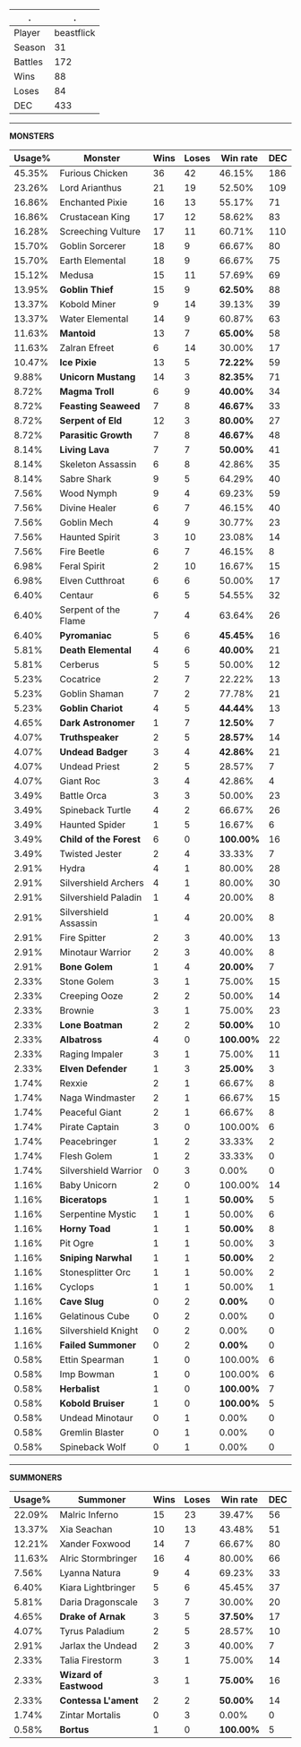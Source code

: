 .|.
|-|-
Player|beastflick
Season|31
Battles|172
Wins|88
Loses|84
DEC|433

---
**MONSTERS**

Usage%|Monster|Wins|Loses|Win rate|DEC|
-|-|-|-|-|-|
45.35%|Furious Chicken|36|42|46.15%|186|
23.26%|Lord Arianthus|21|19|52.50%|109|
16.86%|Enchanted Pixie|16|13|55.17%|71|
16.86%|Crustacean King|17|12|58.62%|83|
16.28%|Screeching Vulture|17|11|60.71%|110|
15.70%|Goblin Sorcerer|18|9|66.67%|80|
15.70%|Earth Elemental|18|9|66.67%|75|
15.12%|Medusa|15|11|57.69%|69|
13.95%|**Goblin Thief**|15|9|**62.50%**|88|
13.37%|Kobold Miner|9|14|39.13%|39|
13.37%|Water Elemental|14|9|60.87%|63|
11.63%|**Mantoid**|13|7|**65.00%**|58|
11.63%|Zalran Efreet|6|14|30.00%|17|
10.47%|**Ice Pixie**|13|5|**72.22%**|59|
9.88%|**Unicorn Mustang**|14|3|**82.35%**|71|
8.72%|**Magma Troll**|6|9|**40.00%**|34|
8.72%|**Feasting Seaweed**|7|8|**46.67%**|33|
8.72%|**Serpent of Eld**|12|3|**80.00%**|27|
8.72%|**Parasitic Growth**|7|8|**46.67%**|48|
8.14%|**Living Lava**|7|7|**50.00%**|41|
8.14%|Skeleton Assassin|6|8|42.86%|35|
8.14%|Sabre Shark|9|5|64.29%|40|
7.56%|Wood Nymph|9|4|69.23%|59|
7.56%|Divine Healer|6|7|46.15%|40|
7.56%|Goblin Mech|4|9|30.77%|23|
7.56%|Haunted Spirit|3|10|23.08%|14|
7.56%|Fire Beetle|6|7|46.15%|8|
6.98%|Feral Spirit|2|10|16.67%|15|
6.98%|Elven Cutthroat|6|6|50.00%|17|
6.40%|Centaur|6|5|54.55%|32|
6.40%|Serpent of the Flame|7|4|63.64%|26|
6.40%|**Pyromaniac**|5|6|**45.45%**|16|
5.81%|**Death Elemental**|4|6|**40.00%**|21|
5.81%|Cerberus|5|5|50.00%|12|
5.23%|Cocatrice|2|7|22.22%|13|
5.23%|Goblin Shaman|7|2|77.78%|21|
5.23%|**Goblin Chariot**|4|5|**44.44%**|13|
4.65%|**Dark Astronomer**|1|7|**12.50%**|7|
4.07%|**Truthspeaker**|2|5|**28.57%**|14|
4.07%|**Undead Badger**|3|4|**42.86%**|21|
4.07%|Undead Priest|2|5|28.57%|7|
4.07%|Giant Roc|3|4|42.86%|4|
3.49%|Battle Orca|3|3|50.00%|23|
3.49%|Spineback Turtle|4|2|66.67%|26|
3.49%|Haunted Spider|1|5|16.67%|6|
3.49%|**Child of the Forest**|6|0|**100.00%**|16|
3.49%|Twisted Jester|2|4|33.33%|7|
2.91%|Hydra|4|1|80.00%|28|
2.91%|Silvershield Archers|4|1|80.00%|30|
2.91%|Silvershield Paladin|1|4|20.00%|8|
2.91%|Silvershield Assassin|1|4|20.00%|8|
2.91%|Fire Spitter|2|3|40.00%|13|
2.91%|Minotaur Warrior|2|3|40.00%|8|
2.91%|**Bone Golem**|1|4|**20.00%**|7|
2.33%|Stone Golem|3|1|75.00%|15|
2.33%|Creeping Ooze|2|2|50.00%|14|
2.33%|Brownie|3|1|75.00%|23|
2.33%|**Lone Boatman**|2|2|**50.00%**|10|
2.33%|**Albatross**|4|0|**100.00%**|22|
2.33%|Raging Impaler|3|1|75.00%|11|
2.33%|**Elven Defender**|1|3|**25.00%**|3|
1.74%|Rexxie|2|1|66.67%|8|
1.74%|Naga Windmaster|2|1|66.67%|15|
1.74%|Peaceful Giant|2|1|66.67%|8|
1.74%|Pirate Captain|3|0|100.00%|6|
1.74%|Peacebringer|1|2|33.33%|2|
1.74%|Flesh Golem|1|2|33.33%|0|
1.74%|Silvershield Warrior|0|3|0.00%|0|
1.16%|Baby Unicorn|2|0|100.00%|14|
1.16%|**Biceratops**|1|1|**50.00%**|5|
1.16%|Serpentine Mystic|1|1|50.00%|6|
1.16%|**Horny Toad**|1|1|**50.00%**|8|
1.16%|Pit Ogre|1|1|50.00%|3|
1.16%|**Sniping Narwhal**|1|1|**50.00%**|2|
1.16%|Stonesplitter Orc|1|1|50.00%|2|
1.16%|Cyclops|1|1|50.00%|1|
1.16%|**Cave Slug**|0|2|**0.00%**|0|
1.16%|Gelatinous Cube|0|2|0.00%|0|
1.16%|Silvershield Knight|0|2|0.00%|0|
1.16%|**Failed Summoner**|0|2|**0.00%**|0|
0.58%|Ettin Spearman|1|0|100.00%|6|
0.58%|Imp Bowman|1|0|100.00%|6|
0.58%|**Herbalist**|1|0|**100.00%**|7|
0.58%|**Kobold Bruiser**|1|0|**100.00%**|5|
0.58%|Undead Minotaur|0|1|0.00%|0|
0.58%|Gremlin Blaster|0|1|0.00%|0|
0.58%|Spineback Wolf|0|1|0.00%|0|

---
**SUMMONERS**

Usage%|Summoner|Wins|Loses|Win rate|DEC|
-|-|-|-|-|-|
22.09%|Malric Inferno|15|23|39.47%|56|
13.37%|Xia Seachan|10|13|43.48%|51|
12.21%|Xander Foxwood|14|7|66.67%|80|
11.63%|Alric Stormbringer|16|4|80.00%|66|
7.56%|Lyanna Natura|9|4|69.23%|33|
6.40%|Kiara Lightbringer|5|6|45.45%|37|
5.81%|Daria Dragonscale|3|7|30.00%|20|
4.65%|**Drake of Arnak**|3|5|**37.50%**|17|
4.07%|Tyrus Paladium|2|5|28.57%|10|
2.91%|Jarlax the Undead|2|3|40.00%|7|
2.33%|Talia Firestorm|3|1|75.00%|14|
2.33%|**Wizard of Eastwood**|3|1|**75.00%**|16|
2.33%|**Contessa L'ament**|2|2|**50.00%**|14|
1.74%|Zintar Mortalis|0|3|0.00%|0|
0.58%|**Bortus**|1|0|**100.00%**|5|
